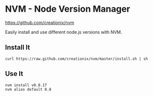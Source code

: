NVM - Node Version Manager
==========================
https://github.com/creationix/nvm

Easily install and use different node.js versions with NVM.


Install It
----------

	curl https://raw.github.com/creationix/nvm/master/install.sh | sh


Use It
------

	nvm install v0.8.17
	nvm alias default 0.8